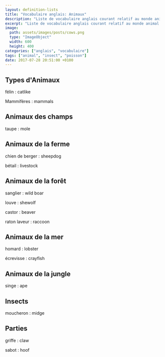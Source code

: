 ```yaml
---
layout: definition-lists
title: "Vocabulaire anglais: Animaux"
description: "Liste de vocabulaire anglais courant relatif au monde animal."
excerpt: "Liste de vocabulaire anglais courant relatif au monde animal."
image:
  path: assets/images/posts/cows.png
  type: "ImageObject"
  width: 600
  height: 400
categories: ["anglais", "vocabulaire"]
tags: ["animal", "insect", "poisson"]
date: 2017-07-28 20:51:00 +0100
---
```


## Types d'Animaux

félin
: catlike

Mammifères
: mammals


## Animaux des champs

taupe
: mole


## Animaux de la ferme

chien de berger
: sheepdog

bétail
: livestock


## Animaux de la forêt

sanglier
: wild boar

louve
: shewolf

castor
: beaver

raton laveur
: raccoon


## Animaux de la mer

homard
: lobster

écrevisse
: crayfish


## Animaux de la jungle

singe
: ape


## Insects

moucheron
: midge


## Parties

griffe
: claw

sabot
: hoof

